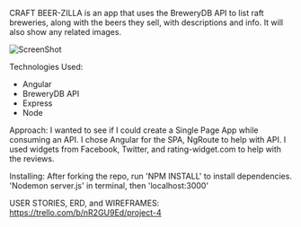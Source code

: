 CRAFT BEER-ZILLA is an app that uses the BreweryDB API to list
raft breweries, along with the beers they sell, with descriptions
and info.  It will also show any related images.

![ScreenShot](http://i.imgur.com/mjYhmXd.png)


Technologies Used:
- Angular
- BreweryDB API
- Express
- Node

Approach:
I wanted to see if I could create a Single Page App while consuming an API.
I chose Angular for the SPA, NgRoute to help with API. I used widgets from
Facebook, Twitter, and rating-widget.com to help with the reviews.

Installing:
After forking the repo, run 'NPM INSTALL' to install dependencies.
'Nodemon server.js' in terminal, then 'localhost:3000'

USER STORIES, ERD, and WIREFRAMES:
https://trello.com/b/nR2GU9Ed/project-4
